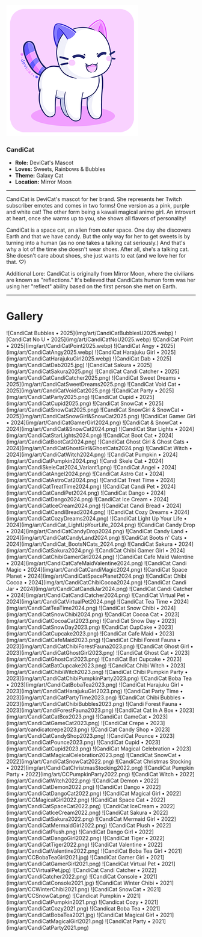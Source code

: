 ![](img/CandiCat.png)

### CandiCat
  * **Role:** DeviCat's Mascot
  * **Loves:** Sweets, Rainbows & Bubbles
  * **Theme:** Galaxy Cat
  * **Location:** Mirror Moon

  ---

CandiCat is DeviCat's mascot for her brand. She represents her Twitch subscriber emotes and comes in two forms! One version as a pink, purple and white cat! The other form being a kawaii magical anime girl. An introvert at heart, once she warms up to you, she shows all flavors of personality!

CandiCat is a space cat, an alien from outer space. One day she discovers Earth and that we have candy. But the only way for her to get sweets is by turning into a human (as no one takes a talking cat seriously.) And that's why a lot of the time she doesn't wear shoes. After all, she's a talking cat. She doesn't care about shoes, she just wants to eat (and we love her for that. ♡)

Additional Lore: CandiCat is originally from Mirror Moon, where the civilians are known as "reflections." It's believed that CandiCats human form was her using her "reflect" ability based on the first person she met on Earth. 

---

# Gallery

<div id="art-gallery-items" class="paginated-gallery" markdown="1">
![CandiCat Bubbles • 2025](img/art/CandiCatBubblesU2025.webp)
![CandiCat No U • 2025](img/art/CandiCatNoU2025.webp)
![CandiCat Point • 2025](img/art/CandiCatPoint2025.webp)
![CandiCat Angy • 2025](img/art/CandiCatAngy2025.webp)
![CandiCat Harajuku Girl • 2025](img/art/CandiCatHarajukuGirl2025.webp)
![CandiCat Dab • 2025](img/art/CandiCatDab2025.jpg)
![CandiCat Sakura • 2025](img/art/CandiCatSakura2025.png)
![CandiCat Candi Catcher • 2025](img/art/CandiCatCandiCatcher2025.png)
![CandiCat Sweet Dreams • 2025](img/art/CandiCatSweetDreams2025.png)
![CandiCat Void Cat • 2025](img/art/CandiCatVoidCat2025.png)
![CandiCat Party • 2025](img/art/CandiCatParty2025.png)
![CandiCat Cupid • 2025](img/art/CandiCatCupid2025.png)
![CandiCat SnowCat • 2025](img/art/CandiCatSnowCat2025.png)
![CandiCat SnowGirl & SnowCat • 2025](img/art/CandiCatSnowGirl&SnowCat2025.png)
![CandiCat Gamer Girl • 2024](img/art/CandiCatGamerGirl2024.png)
![CandiCat & SnowCat • 2024](img/art/CandiCat&SnowCat2024.png)
![CandiCat Star Lights • 2024](img/art/CandiCatStarLights2024.png)
![CandiCat Boot Cat • 2024](img/art/CandiCatBootCat2024.png)
![CandiCat Ghost Girl & Ghost Cats • 2024](img/art/CandiCatGhostGirl&GhostCats2024.png)
![CandiCat Witch • 2024](img/art/CandiCatWitch2024.png)
![CandiCat Pumpkin • 2024](img/art/CandiCatPumpkin2024.png)
![Candi Skele Cat • 2024](img/art/CandiSkeleCat2024_Variant1.png)
![CandiCat Angel • 2024](img/art/CandiCatAngel2024.png)
![CandiCat Astro Cat • 2024](img/art/CandiCatAstroCat2024.png)
![CandiCat Treat Time • 2024](img/art/CandiCatTreatTime2024.png)
![CandiCat Candi Pet • 2024](img/art/CandiCatCandiPet2024.png)
![CandiCat Dango • 2024](img/art/CandiCatDango2024.png)
![CandiCat Ice Cream • 2024](img/art/CandiCatIceCream2024.png)
![CandiCat Candi Bread • 2024](img/art/CandiCatCandiBread2024.png)
![CandiCat Cozy Dreams • 2024](img/art/CandiCatCozyDreams2024.png)
![CandiCat Light Up Your Life • 2024](img/art/CandiCat_LightUpYourLife_2024.png)
![CandiCat Candy Drop • 2024](img/art/CandiCatCandyDrop2024.png)
![CandiCat Candy Land • 2024](img/art/CandiCatCandyLand2024.png)
![CandiCat Boots n' Cats • 2024](img/art/CandiCat_BootsNCats_2024.png)
![CandiCat Sakura • 2024](img/art/CandiCatSakura2024.png)
![CandiCat Chibi Gamer Girl • 2024](img/art/CandiCatChibiGamerGirl2024.png)
![CandiCat Cafe Maid Valentine • 2024](img/art/CandiCatCafeMaidValentine2024.png)
![CandiCat Candi Magic • 2024](img/art/CandiCatCandiMagic2024.png)
![CandiCat Space Planet • 2024](img/art/CandiCatSpacePlanet2024.png)
![CandiCat Chibi Cocoa • 2024](img/art/CandiCatChibiCocoa2024.png)
![CandiCat Candi Jar • 2024](img/art/CandiCatCandiJar2024.png)
![CandiCat Candi Catcher • 2024](img/art/CandiCatCandiCatcher2024.png)
![CandiCat Virtual Pet • 2024](img/art/CandiCatVirtualPet2024.png)
![CandiCat Tea Time • 2024](img/art/CandiCatTeaTime2024.png)
![CandiCat Snow Chibi • 2024](img/art/CandiCatSnowChibi2024.png)
![CandiCat Cocoa Cat • 2023](img/art/CandiCatCocoaCat2023.png)
![CandiCat Snow Day • 2023](img/art/CandiCatSnowDay2023.png)
![CandiCat CupCake • 2023](img/art/CandiCatCupcake2023.png)
![CandiCat Cafe Maid • 2023](img/art/CandiCatCafeMaid2023.png)
![CandiCat Chibi Forest Fauna • 2023](img/art/CandiCatChibiForestFauna2023.png)
![CandiCat Ghost Girl • 2023](img/art/CandiCatGhostGirl2023.png)
![CandiCat Ghost Cat • 2023](img/art/CandiCatGhostCat2023.png)
![CandiCat Bat Cupcake • 2023](img/art/CandiCatBatCupcake2023.png)
![CandiCat Chibi Witch • 2023](img/art/CandiCatChibiWitch2023.png)
![CandiCat Chibi Pumpkin Party • 2023](img/art/CandiCatChibiPumpkinParty2023.png)
![CandiCat Boba Tea • 2023](img/art/CandiCatBobaTea2023.png)
![CandiCat Harajuku Girl • 2023](img/art/CandiCatHarajukuGirl2023.png)
![CandiCat Party Time • 2023](img/art/CandiCatPartyTime2023.png)
![CandiCat Chibi Bubbles • 2023](img/art/CandiCatChibiBubbles2023.png)
![Candi Forest Fauna • 2023](img/art/CandiForestFauna2023.png)
![CandiCat Cat In A Box • 2023](img/art/CandiCatCatBox2023.png)
![CandiCat GameCat • 2023](img/art/CandiCatGameCat2023.png)
![CandiCat Crepe • 2023](img/art/candicatcrepe2023.png)
![CandiCat Candy Shop • 2023](img/art/CandiCatCandyShop2023.png)
![CandiCat Pounce • 2023](img/art/CandiCatPounce2023.png)
![CandiCat Cupid • 2023](img/art/CandiCatCupid2023.png)
![CandiCat Magical Celebration • 2023](img/art/CandiCatMagicalCelebration2023.png)
![CandiCat SnowCat • 2022](img/art/CandiCatSnowCat2022.png)
![CandiCat Christmas Stocking • 2022](img/art/CandiCatChristmasStocking2022.png)
![CandiCat Pumpkin Party • 2022](img/art/CCPumpkinParty2022.png)
![CandiCat Witch • 2022](img/art/CandiCatWitch2022.png)
![CandiCat Demon • 2022](img/art/CandiCatDemon2022.png)
![CandiCat Dango • 2022](img/art/CandiCatDangoCat2022.png)
![CandiCat Magical Girl • 2022](img/art/CCMagicalGirl2022.png)
![CandiCat Space Cat • 2022](img/art/CandiCatSpaceCat2022.png)
![CandiCat IceCream • 2022](img/art/CandiCatIceCream2022.png)
![CandiCat Sakura • 2022](img/art/CandiCatSakura2022.png)
![CandiCat Mermaid Girl • 2022](img/art/CandiCatMermaidGirl2022.png)
![CandiCat Plush • 2022](img/art/CandiCatPlush.png)
![CandiCat Dango Girl • 2022](img/art/CandiCatDangoGirl2022.png)
![CandiCat Tiger • 2022](img/art/CandiCatTiger2022.png)
![CandiCat Valentine • 2022](img/art/CandiCatValentine2022.png)
![CandiCat Boba Tea Girl • 2021](img/art/CCBobaTeaGirl2021.jpg)
![CandiCat Gamer Girl • 2021](img/art/CandiCatGamerGirl2021.png)
![CandiCat Virtual Pet • 2021](img/art/CCVirtualPet.jpg)
![CandiCat Candi Catcher • 2022](img/art/CandiCatcher2022.png)
![CandiCat Console • 2021](img/art/CandiCatConsole2021.jpg)
![CandiCat Winter Chibi • 2021](img/art/CCWinterChibi2021.png)
![CandiCat SnowCat • 2021](img/art/CCSnowCat.png)
![Candicat Pumpkin • 2021](img/art/CandiCatPumpkin2021.png)
![Candicat Cozy • 2021](img/art/CandiCatCozy2021.png)
![Candicat Boba Tea • 2021](img/art/CandiCatBobaTea2021.jpg)
![CandiCat Magical Girl • 2021](img/art/CandiCatMagicalGirl2021.png)
![CandiCat Party • 2021](img/art/CandiCatParty2021.png)
</div>
<div id="art-pagination-controls" class="pagination-controls"></div>